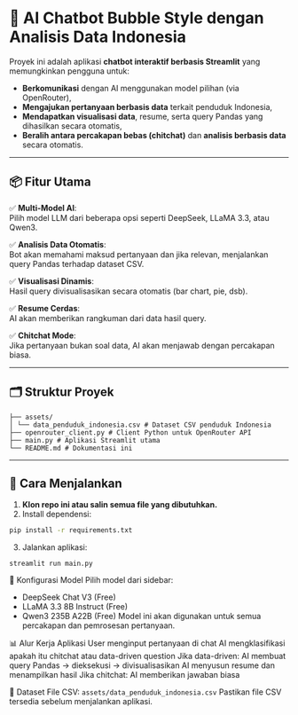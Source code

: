 # 🤖 AI Chatbot Bubble Style dengan Analisis Data Indonesia

Proyek ini adalah aplikasi **chatbot interaktif berbasis Streamlit** yang memungkinkan pengguna untuk:
- **Berkomunikasi** dengan AI menggunakan model pilihan (via OpenRouter),
- **Mengajukan pertanyaan berbasis data** terkait penduduk Indonesia,
- **Mendapatkan visualisasi data**, resume, serta query Pandas yang dihasilkan secara otomatis,
- **Beralih antara percakapan bebas (chitchat)** dan **analisis berbasis data** secara otomatis.

---

## 📦 Fitur Utama

✅ **Multi-Model AI**:  
Pilih model LLM dari beberapa opsi seperti DeepSeek, LLaMA 3.3, atau Qwen3.

✅ **Analisis Data Otomatis**:  
Bot akan memahami maksud pertanyaan dan jika relevan, menjalankan query Pandas terhadap dataset CSV.

✅ **Visualisasi Dinamis**:  
Hasil query divisualisasikan secara otomatis (bar chart, pie, dsb).

✅ **Resume Cerdas**:  
AI akan memberikan rangkuman dari data hasil query.

✅ **Chitchat Mode**:  
Jika pertanyaan bukan soal data, AI akan menjawab dengan percakapan biasa.

---

## 🗂️ Struktur Proyek
```
├── assets/
│ └── data_penduduk_indonesia.csv # Dataset CSV penduduk Indonesia
├── openrouter_client.py # Client Python untuk OpenRouter API
├── main.py # Aplikasi Streamlit utama
└── README.md # Dokumentasi ini
```

---

## 🚀 Cara Menjalankan

1. **Klon repo ini atau salin semua file yang dibutuhkan.**
2. Install dependensi:
```bash
pip install -r requirements.txt
```
3. Jalankan aplikasi:
```
streamlit run main.py
```
🔧 Konfigurasi Model
Pilih model dari sidebar:
- DeepSeek Chat V3 (Free)
- LLaMA 3.3 8B Instruct (Free)
- Qwen3 235B A22B (Free)
Model ini akan digunakan untuk semua percakapan dan pemrosesan pertanyaan.

📊 Alur Kerja Aplikasi
User menginput pertanyaan di chat
AI mengklasifikasi apakah itu chitchat atau data-driven question
Jika data-driven:
AI membuat query Pandas → dieksekusi → divisualisasikan
AI menyusun resume dan menampilkan hasil
Jika chitchat:
AI memberikan jawaban biasa

📁 Dataset
File CSV:
```assets/data_penduduk_indonesia.csv```
Pastikan file CSV tersedia sebelum menjalankan aplikasi.

